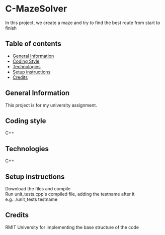 # C-MazeSolver
In this project, we create a maze and try to find the best route from start to finish
## Table of contents
* [General Information](#general-information)
* [Coding Style](#coding-style)
* [Technologies](#technologies)
* [Setup instructions](#setup-instructions)
* [Credits](#credits)
## General Information
This project is for my university assignment.
## Coding style
C++
## Technologies
C++
## Setup instructions
Download the files and compile<br>
Run unit_tests.cpp's compiled file, adding the testname after it<br>
e.g. ./unit_tests testname
## Credits
RMIT University for implementing the base structure of the code
